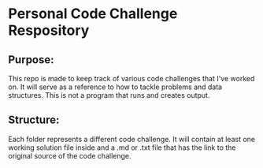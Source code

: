 # Personal Code Challenge Respository

## Purpose:
This repo is made to keep track of various code challenges that I've worked on. It will serve as a reference to how to tackle problems and data structures. This is not a program that runs and creates output.

## Structure:
Each folder represents a different code challenge. It will contain at least one working solution file inside and a .md or .txt file that has the link to the original source of the code challenge.

